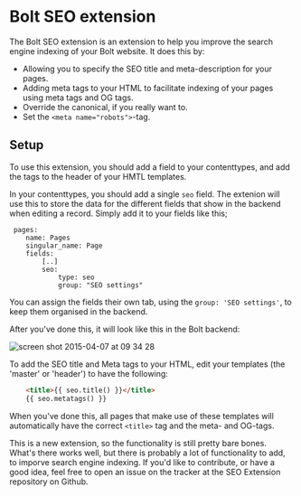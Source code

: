 Bolt SEO extension
==================

The Bolt SEO extension is an extension to help you improve the search engine indexing of your Bolt website. It does this by: 

 - Allowing you to specify the SEO title and meta-description for your pages. 
 - Adding meta tags to your HTML to facilitate indexing of your pages using meta tags and OG tags.
 - Override the canonical, if you really want to. 
 - Set the `<meta name="robots">`-tag.

Setup
-----
To use this extension, you should add a field to your contenttypes, and add the tags to the header of your HMTL templates.

In your contenttypes, you should add a single `seo` field. The extenion will use this to store the data for the different fields that show in the backend when editing a record. Simply add it to your fields like this; 

```
 pages:
    name: Pages
    singular_name: Page
    fields:
        [..]
        seo: 
            type: seo
            group: "SEO settings"
```

You can assign the fields their own tab, using the `group: 'SEO settings'`, to keep them organised in the backend. 

After you've done this, it will look like this in the Bolt backend: 

![screen shot 2015-04-07 at 09 34 28](https://cloud.githubusercontent.com/assets/1833361/7018813/69096cb8-dd09-11e4-91a9-99188609ed18.png)

To add the SEO title and Meta tags to your HTML, edit your templates (the 'master' or 'header') to have the following:

```HTML
    <title>{{ seo.title() }}</title>
    {{ seo.metatags() }}
```

When you've done this, all pages that make use of these templates will automatically have the correct `<title>` tag and the meta- and OG-tags. 

This is a new extension, so the functionality is still pretty bare bones. What's there works well, but there is probably a lot of functionality to add, to imporve search engine indexing. If you'd like to contribute, or have a good idea, feel free to open an issue on the tracker at the SEO Extension repository on Github. 
